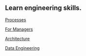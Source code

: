 ## Learn engineering skills. 

[Processes](/tinyschool/engineering/processes)

[For Managers](/tinyschool/engineering/for-managers)

[Architecture](/tinyschool/engineering/architecture)

[Data Engineering](/tinyschool/engineering/data-engineering)
